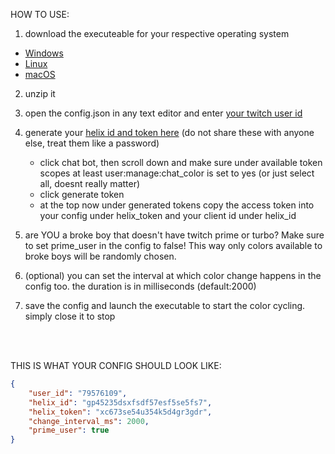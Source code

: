 HOW TO USE:

1. download the executeable for your respective operating system
  - [Windows](https://github.com/Infinityvy/name-color-cycle/raw/main/name-color-cycle-win.zip)
  - [Linux](https://github.com/Infinityvy/name-color-cycle/raw/main/name-color-cycle-linux.zip)
  - [macOS](https://github.com/Infinityvy/name-color-cycle/raw/main/name-color-cycle-macos.zip)

2. unzip it

3. open the config.json in any text editor and enter [your twitch user id](https://www.streamweasels.com/tools/convert-twitch-username-to-user-id/)

4. generate your [helix id and token here](https://twitchtokengenerator.com/) (do not share these with anyone else, treat them like a password)
   - click chat bot, then scroll down and make sure under available token scopes at least user:manage:chat_color is set to yes (or just select all, doesnt really matter)
   - click generate token
   - at the top now under generated tokens copy the access token into your config under helix_token and your client id under helix_id

5. are YOU a broke boy that doesn't have twitch prime or turbo? Make sure to set prime_user in the config to false! This way only colors available to broke boys will be randomly chosen.

6. (optional) you can set the interval at which color change happens in the config too. the duration is in milliseconds (default:2000)

7. save the config and launch the executable to start the color cycling. simply close it to stop

<br> <br>

THIS IS WHAT YOUR CONFIG SHOULD LOOK LIKE:
```json
{
    "user_id": "79576109",
    "helix_id": "gp45235dsxfsdf57esf5se5fs7",
    "helix_token": "xc673se54u354k5d4gr3gdr",
    "change_interval_ms": 2000,
    "prime_user": true
}
```

